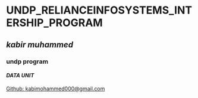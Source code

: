 # UNDP_RELIANCEINFOSYSTEMS_INTERSHIP_PROGRAM
## *kabir muhammed*
### **undp program**
#### ***DATA UNIT***
[Github: kabimohammed000@gmail.com](https://github.com/kabirmohd)


